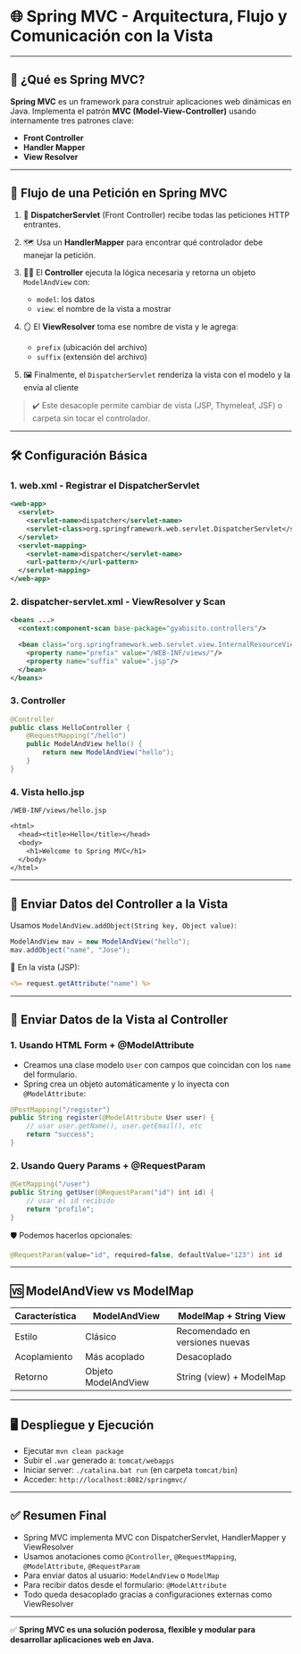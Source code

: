 # 🌐 Spring MVC - Arquitectura, Flujo y Comunicación con la Vista

---

## 🧩 ¿Qué es Spring MVC?

**Spring MVC** es un framework para construir aplicaciones web dinámicas en Java. Implementa el patrón **MVC (Model-View-Controller)** usando internamente tres patrones clave:

* **Front Controller**
* **Handler Mapper**
* **View Resolver**

---

## 🔄 Flujo de una Petición en Spring MVC

1. 🧭 **DispatcherServlet** (Front Controller) recibe todas las peticiones HTTP entrantes.
2. 🗺️ Usa un **HandlerMapper** para encontrar qué controlador debe manejar la petición.
3. 🧑‍💻 El **Controller** ejecuta la lógica necesaria y retorna un objeto `ModelAndView` con:

   * `model`: los datos
   * `view`: el nombre de la vista a mostrar
4. 🪞 El **ViewResolver** toma ese nombre de vista y le agrega:

   * `prefix` (ubicación del archivo)
   * `suffix` (extensión del archivo)
5. 🖼️ Finalmente, el `DispatcherServlet` renderiza la vista con el modelo y la envía al cliente

> ✔️ Este desacople permite cambiar de vista (JSP, Thymeleaf, JSF) o carpeta sin tocar el controlador.

---

## 🛠️ Configuración Básica

### 1. **web.xml** - Registrar el DispatcherServlet

```xml
<web-app>
  <servlet>
    <servlet-name>dispatcher</servlet-name>
    <servlet-class>org.springframework.web.servlet.DispatcherServlet</servlet-class>
  </servlet>
  <servlet-mapping>
    <servlet-name>dispatcher</servlet-name>
    <url-pattern>/</url-pattern>
  </servlet-mapping>
</web-app>
```

### 2. **dispatcher-servlet.xml** - ViewResolver y Scan

```xml
<beans ...>
  <context:component-scan base-package="gyabisito.controllers"/>

  <bean class="org.springframework.web.servlet.view.InternalResourceViewResolver">
    <property name="prefix" value="/WEB-INF/views/"/>
    <property name="suffix" value=".jsp"/>
  </bean>
</beans>
```

### 3. **Controller**

```java
@Controller
public class HelloController {
    @RequestMapping("/hello")
    public ModelAndView hello() {
        return new ModelAndView("hello");
    }
}
```

### 4. **Vista hello.jsp**

`/WEB-INF/views/hello.jsp`

```jsp
<html>
  <head><title>Hello</title></head>
  <body>
    <h1>Welcome to Spring MVC</h1>
  </body>
</html>
```

---

## 🔁 Enviar Datos del Controller a la Vista

Usamos `ModelAndView.addObject(String key, Object value)`:

```java
ModelAndView mav = new ModelAndView("hello");
mav.addObject("name", "Jose");
```

📌 En la vista (JSP):

```jsp
<%= request.getAttribute("name") %>
```

---

## 🔁 Enviar Datos de la Vista al Controller

### 1. **Usando HTML Form + @ModelAttribute**

* Creamos una clase modelo `User` con campos que coincidan con los `name` del formulario.
* Spring crea un objeto automáticamente y lo inyecta con `@ModelAttribute`:

```java
@PostMapping("/register")
public String register(@ModelAttribute User user) {
    // usar user.getName(), user.getEmail(), etc
    return "success";
}
```

### 2. **Usando Query Params + @RequestParam**

```java
@GetMapping("/user")
public String getUser(@RequestParam("id") int id) {
    // usar el id recibido
    return "profile";
}
```

🛡️ Podemos hacerlos opcionales:

```java
@RequestParam(value="id", required=false, defaultValue="123") int id
```

---

## 🆚 ModelAndView vs ModelMap

| Característica | ModelAndView        | ModelMap + String View          |
| -------------- | ------------------- | ------------------------------- |
| Estilo         | Clásico             | Recomendado en versiones nuevas |
| Acoplamiento   | Más acoplado        | Desacoplado                     |
| Retorno        | Objeto ModelAndView | String (view) + ModelMap        |

---

## 🖥️ Despliegue y Ejecución

* Ejecutar `mvn clean package`
* Subir el `.war` generado a: `tomcat/webapps`
* Iniciar server: `./catalina.bat run` (en carpeta `tomcat/bin`)
* Acceder: `http://localhost:8082/springmvc/`

---

## ✅ Resumen Final

* Spring MVC implementa MVC con DispatcherServlet, HandlerMapper y ViewResolver
* Usamos anotaciones como `@Controller`, `@RequestMapping`, `@ModelAttribute`, `@RequestParam`
* Para enviar datos al usuario: `ModelAndView` o `ModelMap`
* Para recibir datos desde el formulario: `@ModelAttribute`
* Todo queda desacoplado gracias a configuraciones externas como ViewResolver

---

✅ **Spring MVC es una solución poderosa, flexible y modular para desarrollar aplicaciones web en Java.**
